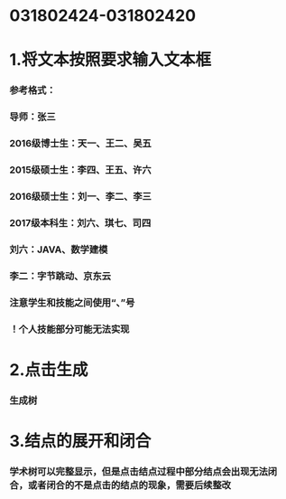 # 031802424-031802420
# 1.将文本按照要求输入文本框
  ### 参考格式：
  ### 导师：张三
  ### 2016级博士生：天一、王二、吴五
  ### 2015级硕士生：李四、王五、许六
  ### 2016级硕士生：刘一、李二、李三
  ### 2017级本科生：刘六、琪七、司四
  ### 刘六：JAVA、数学建模
  ### 李二：字节跳动、京东云
  ### 注意学生和技能之间使用“、”号
  ### ！个人技能部分可能无法实现
# 2.点击生成
  ### 生成树
# 3.结点的展开和闭合
  ### 学术树可以完整显示，但是点击结点过程中部分结点会出现无法闭合，或者闭合的不是点击的结点的现象，需要后续整改
  
